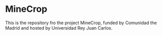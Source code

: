 # MineCrop

This is the repository fro the project MineCrop, funded by Comunidad the Madrid and hosted by Universidad Rey Juan Carlos. 
